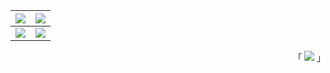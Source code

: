 | ![](https://github-profile-summary-cards.vercel.app/api/cards/profile-details?username=kelein&theme=github&hide_border=true) | ![](https://github-readme-streak-stats.herokuapp.com/?user=kelein&hide_border=true) |
|:-------:|:-------:|
| ![](https://github-readme-stats.vercel.app/api?username=kelein&count_private=true&show_icons=true&include_all_commits=true&hide=contribs&count_private=true&hide_rank=false&hide_border=true) | ![](https://github-readme-stats.vercel.app/api/top-langs?username=kelein&layout=compact&langs_count=6&hide_border=true) |

<div align="right">
 「 <img src="https://v1.jinrishici.com/all.svg?font-size=22&spacing=4"> 」
</div>
